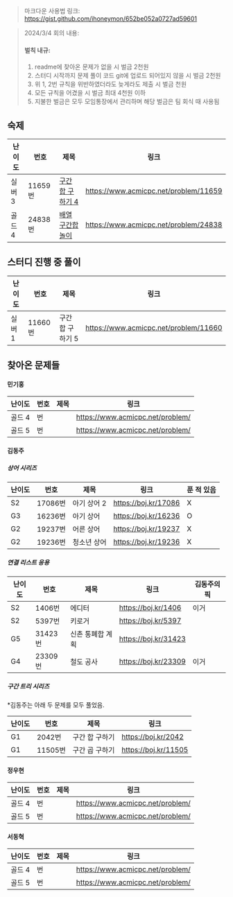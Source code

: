> 마크다운 사용법 링크: https://gist.github.com/ihoneymon/652be052a0727ad59601

> 2024/3/4 회의 내용:
> #### **벌칙 내규:**
> 1. readme에 찾아온 문제가 없을 시 벌금 2천원
> 2. 스터디 시작까지 문제 풀이 코드 git에 업로드 되어있지 않을 시 벌금 2천원
> 3. 위 1, 2번 규칙을 위반하였더라도 늦게라도 제출 시 벌금 천원
> 4. 모든 규칙을 어겼을 시 벌금 최대 4천원 이하
> 5. 지불한 벌금은 모두 모임통장에서 관리하며 해당 벌금은 팀 회식 때 사용됨

## 숙제
|난이도|번호|제목|링크|
|-----|-----|---------------------|----------------------------------------|
|실버 3|11659번|[구간 합 구하기 4](https://www.acmicpc.net/problem/11659)|https://www.acmicpc.net/problem/11659|
|골드 4|24838번|[배열 구간합 놀이](https://www.acmicpc.net/problem/24838)|https://www.acmicpc.net/problem/24838|

## 스터디 진행 중 풀이
|난이도|번호|제목|링크|
|-----|-----|----------|----------------------------------------|
|실버 1|11660번|구간 합 구하기 5|https://www.acmicpc.net/problem/11660|


## 찾아온 문제들
#### 민기홍
|난이도|번호|제목|링크|
|-----|-----|---------------------|----------------------------------------|
|골드 4|번||https://www.acmicpc.net/problem/|
|골드 5|번||https://www.acmicpc.net/problem/|

#### 김동주

##### 상어 시리즈

| 난이도 | 번호    | 제목        | 링크                 | 푼 적 있음 |
| ------ | ------- | ----------- | -------------------- | ---------- |
| S2     | 17086번 | 아기 상어 2 | https://boj.kr/17086 | X          |
| G3     | 16236번 | 아기 상어   | https://boj.kr/16236 | O          |
| G2     | 19237번 | 어른 상어   | https://boj.kr/19237 | X          |
| G2     | 19236번 | 청소년 상어 | https://boj.kr/19236 | X          |

##### 연결 리스트 응용

| 난이도 | 번호    | 제목             | 링크                 | 김동주의 픽 |
| ------ | ------- | ---------------- | -------------------- | ----------- |
| S2     | 1406번  | 에디터           | https://boj.kr/1406  | 이거        |
| S2     | 5397번  | 키로거           | https://boj.kr/5397  |             |
| G5     | 31423번 | 신촌 통폐합 계획 | https://boj.kr/31423 |             |
| G4     | 23309번 | 철도 공사        | https://boj.kr/23309 | 이거        |

##### 구간 트리 시리즈

*김동주는 아래 두 문제를 모두 풀었음.

| 난이도 | 번호    | 제목           | 링크                 |
| ------ | ------- | -------------- | -------------------- |
| G1     | 2042번  | 구간 합 구하기 | https://boj.kr/2042  |
| G1     | 11505번 | 구간 곱 구하기 | https://boj.kr/11505 |


#### 정우현
|난이도|번호|제목|링크|
|-----|-----|---------------------|----------------------------------------|
|골드 4|번||https://www.acmicpc.net/problem/|
|골드 5|번||https://www.acmicpc.net/problem/|

#### 서동혁
|난이도|번호|제목|링크|
|-----|-----|---------------------|----------------------------------------|
|골드 4|번||https://www.acmicpc.net/problem/|
|골드 5|번||https://www.acmicpc.net/problem/|
